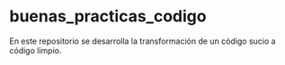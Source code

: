 # buenas_practicas_codigo
En este repositorio se desarrolla la transformación de un código sucio a código limpio.
